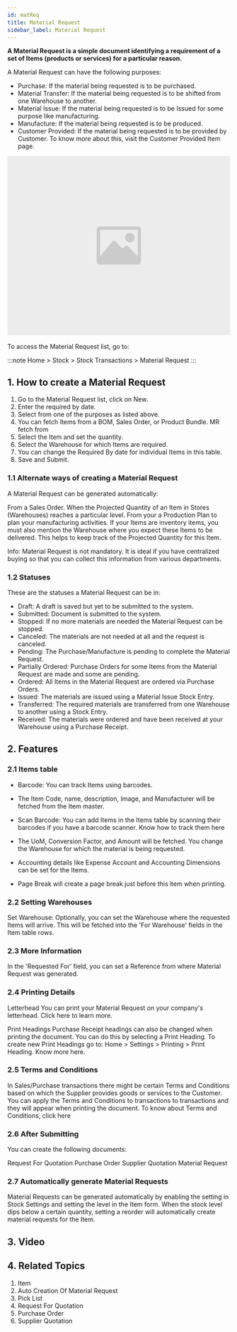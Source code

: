 ```yaml
---
id: matReq
title: Material Request
sidebar_label: Material Request
---
```


**A Material Request is a simple document identifying a requirement of a set of Items (products or services) for a particular reason.**

A Material Request can have the following purposes:

- Purchase: If the material being requested is to be purchased.
- Material Transfer: If the material being requested is to be shifted from one Warehouse to another.
- Material Issue: If the material being requested is to be Issued for some purpose like manufacturing.
- Manufacture: If the material being requested is to be produced.
- Customer Provided: If the material being requested is to be provided by Customer. To know more about this, visit the Customer Provided Item page.

![image](images/image.jpg)

To access the Material Request list, go to:

:::note
Home > Stock > Stock Transactions > Material Request
:::

## 1. How to create a Material Request

1. Go to the Material Request list, click on New.
1. Enter the required by date.
1. Select from one of the purposes as listed above.
1. You can fetch Items from a BOM, Sales Order, or Product Bundle. MR fetch from
1. Select the Item and set the quantity.
1. Select the Warehouse for which Items are required.
1. You can change the Required By date for individual Items in this table.
1. Save and Submit.

### 1.1 Alternate ways of creating a Material Request

A Material Request can be generated automatically:

From a Sales Order.
When the Projected Quantity of an Item in Stores (Warehouses) reaches a particular level.
From your a Production Plan to plan your manufacturing activities.
If your Items are inventory items, you must also mention the Warehouse where you expect these Items to be delivered. This helps to keep track of the Projected Quantity for this Item.

Info: Material Request is not mandatory. It is ideal if you have centralized buying so that you can collect this information from various departments.

### 1.2 Statuses

These are the statuses a Material Request can be in:

- Draft: A draft is saved but yet to be submitted to the system.
- Submitted: Document is submitted to the system.
- Stopped: If no more materials are needed the Material Request can be stopped.
- Canceled: The materials are not needed at all and the request is canceled.
- Pending: The Purchase/Manufacture is pending to complete the Material Request.
- Partially Ordered: Purchase Orders for some Items from the Material Request are made and some are pending.
- Ordered: All Items in the Material Request are ordered via Purchase Orders.
- Issued: The materials are issued using a Material Issue Stock Entry.
- Transferred: The required materials are transferred from one Warehouse to another using a Stock Entry.
- Received: The materials were ordered and have been received at your Warehouse using a Purchase Receipt.

## 2. Features

### 2.1 Items table

- Barcode: You can track Items using barcodes.

- The Item Code, name, description, Image, and Manufacturer will be fetched from the Item master.

- Scan Barcode: You can add Items in the Items table by scanning their barcodes if you have a barcode scanner. Know how to track them here

- The UoM, Conversion Factor, and Amount will be fetched. You change the Warehouse for which the material is being requested.

- Accounting details like Expense Account and Accounting Dimensions can be set for the Items.

- Page Break will create a page break just before this item when printing.

### 2.2 Setting Warehouses

Set Warehouse: Optionally, you can set the Warehouse where the requested Items will arrive. This will be fetched into the 'For Warehouse' fields in the Item table rows.

### 2.3 More Information

In the 'Requested For' field, you can set a Reference from where Material Request was generated.

### 2.4 Printing Details

Letterhead
You can print your Material Request on your company's letterhead. Click here to learn more.

Print Headings
Purchase Receipt headings can also be changed when printing the document. You can do this by selecting a Print Heading. To create new Print Headings go to: Home > Settings > Printing > Print Heading. Know more here.

### 2.5 Terms and Conditions

In Sales/Purchase transactions there might be certain Terms and Conditions based on which the Supplier provides goods or services to the Customer. You can apply the Terms and Conditions to transactions to transactions and they will appear when printing the document. To know about Terms and Conditions, click here

### 2.6 After Submitting

You can create the following documents:

Request For Quotation
Purchase Order
Supplier Quotation
Material Request

### 2.7 Automatically generate Material Requests

Material Requests can be generated automatically by enabling the setting in Stock Settings and setting the level in the Item form. When the stock level dips below a certain quantity, setting a reorder will automatically create material requests for the Item.

## 3. Video

## 4. Related Topics

1. Item
1. Auto Creation Of Material Request
1. Pick List
1. Request For Quotation
1. Purchase Order
1. Supplier Quotation
